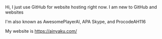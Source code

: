 Hi, I just use GitHub for website hosting right now. I am new to GitHub and websites

I'm also known as AwesomePlayerAl, APA Skype, and ProcodeAH116

My website is https://ainyaku.com/
